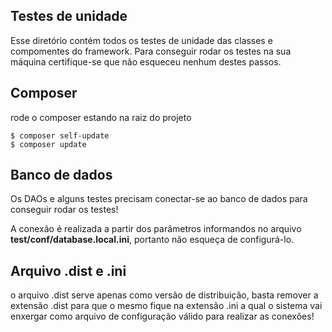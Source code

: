 Testes de unidade
--------
Esse diretório contém todos os testes de unidade das classes e compomentes do framework.
Para conseguir rodar os testes na sua máquina certifique-se que não esqueceu nenhum destes passos.

Composer
------
rode o composer estando na raiz do projeto

```shell
$ composer self-update
$ composer update
```

Banco de dados
-------
Os DAOs e alguns testes precisam conectar-se ao banco de dados para conseguir rodar os testes!

A conexão é realizada a partir dos parâmetros informandos no arquivo **test/conf/database.local.ini**, portanto não esqueça de configurá-lo.

Arquivo .dist e .ini
--------

o arquivo .dist serve apenas como versão de distribuição, basta remover a extensão .dist para que o mesmo fique na extensão .ini a qual 
o sistema vai enxergar como arquivo de configuração válido para realizar as conexões!
